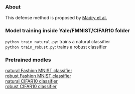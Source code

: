 ### About
This defense method is proposed by [Madry et al.](https://github.com/MadryLab/cifar10_challenge)

### Model training inside Yale/FMNIST/CIFAR10 folder
`python train_natural.py`: trains a natural classifier  
`python train_robust.py`: trains a robust classifier


### Pretrained modles 
[natural Fashion MNIST classifier](http://www.princeton.edu/~liweis/privacy-vs-robustness/PGD_based_adv_train_fmnist_natural.zip)  
[robust Fashion MNIST classifier](http://www.princeton.edu/~liweis/privacy-vs-robustness/PGD_based_adv_train_fmnist_robust.zip)  
[natural CIFAR10 classifier](http://www.princeton.edu/~liweis/privacy-vs-robustness/PGD_based_adv_train_cifar10_natural.zip)  
[robust CIFAR10 classifier](http://www.princeton.edu/~liweis/privacy-vs-robustness/PGD_based_adv_train_cifar10_robust.zip)
